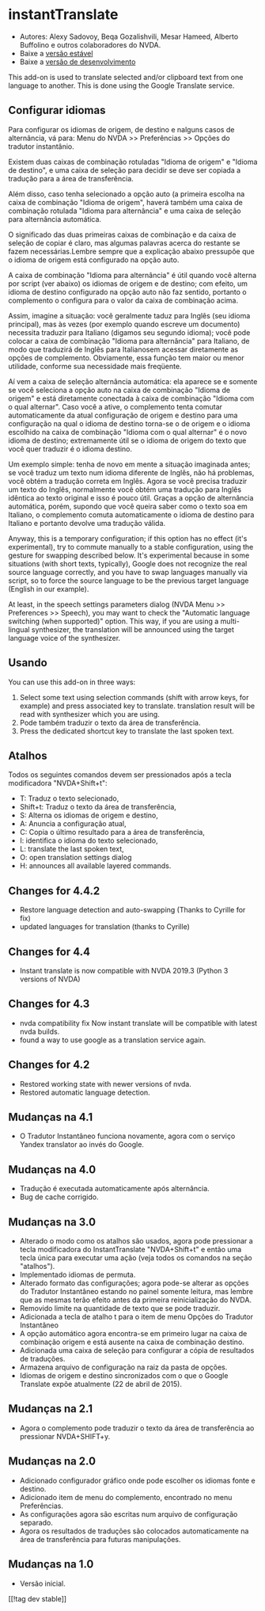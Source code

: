 # instantTranslate #

* Autores: Alexy Sadovoy, Beqa Gozalishvili, Mesar Hameed, Alberto Buffolino
  e outros colaboradores do NVDA.
* Baixe a [versão estável][1]
* Baixe a [versão de desenvolvimento][2]

This add-on is used to translate selected and/or clipboard text from one
language to another.  This is done using the Google Translate service.

## Configurar idiomas ##
Para configurar os idiomas de origem, de destino e nalguns casos de alternância, vá para: Menu do NVDA >> Preferências >> Opções do tradutor instantânio.

Existem duas caixas de combinação rotuladas "Idioma de origem" e "Idioma de
destino", e uma caixa de seleção para decidir se deve ser copiada a tradução
para a área de transferência.

Além disso, caso tenha selecionado a opção auto (a primeira escolha na caixa
de combinação "Idioma de origem", haverá também uma caixa de combinação
rotulada "Idioma para alternância" e uma caixa de seleção para alternância
automática.

O significado das duas primeiras caixas de combinação e da caixa de seleção
de copiar é claro, mas algumas palavras acerca do restante se fazem
necessárias.Lembre sempre que a explicação abaixo pressupõe que o idioma de
origem está configurado na opção auto.

A caixa de combinação "Idioma para alternância" é útil quando você alterna
por script (ver abaixo) os idiomas de origem e de destino; com efeito, um
idioma de destino configurado na opção auto não faz sentido, portanto o
complemento o configura para o valor da caixa de combinação acima.

Assim, imagine a situação: você geralmente taduz para Inglês (seu idioma
principal), mas às vezes (por exemplo quando escreve um documento) necessita
traduzir para Italiano (digamos seu segundo idioma); você pode colocar a
caixa de combinação "Idioma para alternância" para Italiano, de modo que
traduzirá de Inglês para Italianosem acessar diretamente as opções de
complemento. Obviamente, essa função tem maior ou menor utilidade, conforme
sua necessidade mais freqüente.

Aí vem a caixa de seleção alternância automática: ela aparece se e somente
se você seleciona a opção auto na caixa de combinação "Idioma de origem" e
está diretamente conectada à caixa de combinação "Idioma com o qual
alternar". Caso você a ative, o complemento tenta comutar automaticamente da
atual configuração de origem e destino para uma configuração na qual o
idioma de destino torna-se o de origem e o idioma escolhido na caixa de
combinação "Idioma com o qual alternar" é o novo idioma de destino;
extremamente útil se o idioma de origem do texto que você quer traduzir é o
idioma destino.

Um exemplo simple: tenha de novo em mente a situação imaginada antes; se
você traduz um texto num idioma diferente de Inglês, não há problemas, você
obtém a tradução correta em Inglês. Agora se você precisa traduzir um texto
do Inglês, normalmente você obtém uma tradução para Inglês idêntica ao texto
original e isso é pouco útil. Graças a opção de alternância automática,
porém, supondo que você queira saber como o texto soa em Italiano, o
complemento comuta automaticamente o idioma de destino para Italiano e
portanto devolve uma tradução válida.

Anyway, this is a temporary configuration; if this option has no effect
(it's experimental), try to commute manually to a stable configuration,
using the gesture for swapping described below. It's experimental because in
some situations (with short texts, typically), Google does not recognize the
real source language correctly, and you have to swap languages manually via
script, so to force the source language to be the previous target language
(English in our example).

At least, in the speech settings parameters dialog (NVDA Menu >> Preferences >> Speech), you may want to check the "Automatic language switching (when supported)" option. This way, if you are using a multi-lingual synthesizer, the translation will be announced using the target language voice of the synthesizer.

## Usando ##
You can use this add-on in three ways:

1. Select some text using selection commands (shift with arrow keys, for
   example) and press associated key to translate. translation result will
   be read with synthesizer which you are using.
2. Pode também traduzir o texto da área de transferência.
3. Press the dedicated shortcut key to translate the last spoken text.

## Atalhos ##
Todos os seguintes comandos devem ser pressionados após a tecla modificadora
"NVDA+Shift+t":

* T: Traduz o texto selecionado,
* Shift+t: Traduz o texto da área de transferência,
* S: Alterna os idiomas de origem e destino,
* A: Anuncia a configuração atual,
* C: Copia o último resultado para a área de transferência,
* I: identifica o idioma do texto selecionado,
* L: translate the last spoken text,
* O: open translation settings dialog
* H: announces all available layered commands.

## Changes for 4.4.2 ##
* Restore language detection and auto-swapping (Thanks to Cyrille for fix)
* updated languages for translation (thanks to Cyrille)

## Changes for 4.4 ##
* Instant translate is now compatible with NVDA 2019.3 (Python 3 versions of
  NVDA)

## Changes for 4.3 ##
* nvda compatibility fix Now instant translate will be compatible with
  latest nvda builds.
* found a way to use google as a translation service again.

## Changes for 4.2 ##
* Restored working state with newer versions of nvda.
* Restored automatic language detection.

## Mudanças na 4.1 ##
* O Tradutor Instantâneo funciona novamente, agora com o serviço Yandex
  translator ao invés do Google.

## Mudanças na 4.0 ##
* Tradução é executada automaticamente após alternância.
* Bug de cache corrigido.

## Mudanças na 3.0 ##
* Alterado o modo como os atalhos são usados, agora pode pressionar a tecla
  modificadora do InstantTranslate "NVDA+Shift+t" e então uma tecla única
  para executar uma ação (veja todos os comandos na seção "atalhos").
* Implementado idiomas de permuta.
* Alterado formato das configurações; agora pode-se alterar as opções do
  Tradutor Instantâneo estando no painel somente leitura, mas lembre que as
  mesmas terão efeito antes da primeira reinicialização do NVDA.
* Removido limite na quantidade de texto que se pode traduzir.
* Adicionada a tecla de atalho t para o item de menu Opções do Tradutor
  Instantâneo
* A opção automático agora encontra-se em primeiro lugar na caixa de
  combinação origem e está ausente na caixa de combinação destino.
* Adicionada uma caixa de seleção para configurar a cópia de resultados de
  traduções.
* Armazena arquivo de configuração na raiz da pasta de opções.
* Idiomas de origem e destino sincronizados com o que o Google Translate
  expõe atualmente (22 de abril de 2015).


## Mudanças na 2.1 ##
* Agora o complemento pode traduzir o texto da área de transferência ao
  pressionar NVDA+SHIFT+y.

## Mudanças na 2.0 ##
* Adicionado configurador gráfico onde pode escolher os idiomas fonte e
  destino.
* Adicionado item de menu do complemento, encontrado no menu Preferências.
* As configurações agora são escritas num arquivo de configuração separado.
* Agora os resultados de traduções são colocados automaticamente na área de
  transferência para futuras manipulações.

## Mudanças na 1.0 ##
* Versão inicial.


[[!tag dev stable]]

[1]: https://addons.nvda-project.org/files/get.php?file=it

[2]: https://addons.nvda-project.org/files/get.php?file=it-dev
